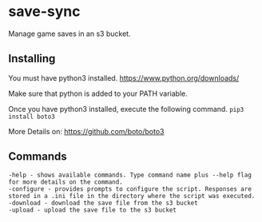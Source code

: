 # save-sync
Manage game saves in an s3 bucket.


## Installing

You must have python3 installed.
https://www.python.org/downloads/

Make sure that python is added to your PATH variable.

Once you have python3 installed, execute the following command.
```pip3 install boto3```

More Details on:
https://github.com/boto/boto3
## Commands

    -help - shows available commands. Type command name plus --help flag for more details on the command.
    -configure - provides prompts to configure the script. Responses are stored in a .ini file in the directory where the script was executed.
    -download - download the save file from the s3 bucket
    -upload - upload the save file to the s3 bucket